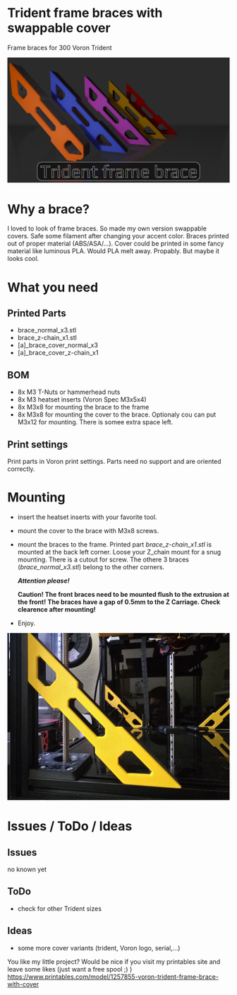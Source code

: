 # Trident frame braces with swappable cover
Frame braces for 300 Voron Trident

![Banner image](Images/render.png)

# Why a brace?
I loved to look of frame braces. So made my own version swappable covers. Safe some filament after changing your accent color.
Braces printed out of proper material (ABS/ASA/...). Cover could be printed in some fancy material like luminous PLA. 
Would PLA melt away. Propably. But maybe it looks cool.



# What you need

## Printed Parts
  - brace_normal_x3.stl
  - brace_z-chain_x1.stl
  - [a]_brace_cover_normal_x3
  - [a]_brace_cover_z-chain_x1


## BOM
  - 8x M3 T-Nuts or hammerhead nuts
  - 8x M3 heatset inserts (Voron Spec M3x5x4)
  - 8x M3x8 for mounting the brace to the frame
  - 8x M3x8 for mounting the cover to the brace. Optionaly cou can put M3x12 for mounting. There is somee extra space left. 


## Print settings
Print parts in Voron print settings. Parts need no support and are oriented correctly.


# Mounting
  - insert the heatset inserts with your favorite tool.
  - mount the cover to the brace with M3x8 screws.
  - mount the braces to the frame. Printed part *brace_z-chain_x1.stl* is mounted at the back left corner. Loose your Z_chain mount for a snug mounting. There is a cutout for screw.
    The othere 3 braces (*brace_normal_x3.stl*) belong to the other corners.
    
    ***Attention please!***
    
    **Caution! The front braces need to be mounted flush to the extrusion at the front!**
    **The braces have a gap of 0.5mm to the Z Carriage. Check clearence after mounting!**
    
  - Enjoy.

![Mounted brace](Images/20250411_103828.jpg)


# Issues / ToDo / Ideas

## Issues
no known yet


## ToDo
  - check for other Trident sizes


## Ideas
  - some more cover variants (trident, Voron logo, serial,...)


You like my little project? Would be nice if you visit my printables site and leave some likes (just want a free spool ;) )
https://www.printables.com/model/1257855-voron-trident-frame-brace-with-cover
